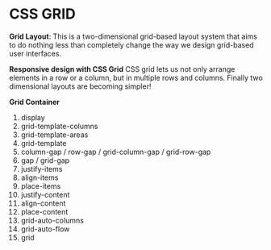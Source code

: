# CSS GRID

**Grid Layout**: This is a two-dimensional grid-based layout system that aims to do nothing less than completely change the way we design grid-based user interfaces.

**Responsive design with CSS Grid**
CSS grid lets us not only arrange elements in a row or a column, but in multiple rows and columns. Finally two dimensional layouts are becoming simpler!

**Grid Container**
1. display 
2. grid-template-columns 
3. grid-template-areas
4. grid-template
5. column-gap / row-gap / grid-column-gap / grid-row-gap
6. gap / grid-gap
7. justify-items
8. align-items
9. place-items
10. justify-content
11. align-content
12. place-content
13. grid-auto-columns
14. grid-auto-flow
15. grid